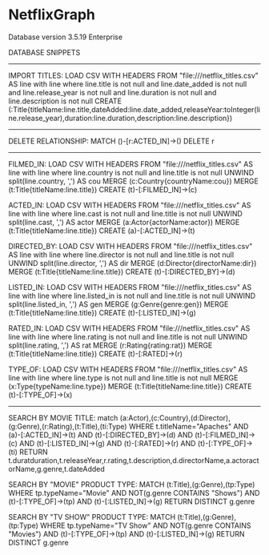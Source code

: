 # NetflixGraph

Database version 3.5.19 Enterprise

DATABASE SNIPPETS

-------------------------------------------------------------------------------------------

IMPORT TITLES:
LOAD CSV WITH HEADERS FROM "file:///netflix_titles.csv" AS line with line where line.title is not null and line.date_added is not null and line.release_year is not null and line.duration is not null and line.description is not null
CREATE (:Title{titleName:line.title,dateAdded:line.date_added,releaseYear:toInteger(line.release_year),duration:line.duration,description:line.description})

--------------------------------------------------------------------------------------------

DELETE RELATIONSHIP:
MATCH ()-[r:ACTED_IN]->()
DELETE r

--------------------------------------------------------------------------------------------

FILMED_IN:
LOAD CSV WITH HEADERS FROM "file:///netflix_titles.csv" AS line with line where line.country is not null and line.title is not null
UNWIND split(line.country, ',') AS cou
MERGE (c:Country{countryName:cou})
MERGE (t:Title{titleName:line.title})
CREATE (t)-[:FILMED_IN]->(c)


ACTED_IN:
LOAD CSV WITH HEADERS FROM "file:///netflix_titles.csv" AS line with line where line.cast is not null and line.title is not null
UNWIND split(line.cast, ',') AS actor
MERGE (a:Actor{actorName:actor})
MERGE (t:Title{titleName:line.title})
CREATE (a)-[:ACTED_IN]->(t)


DIRECTED_BY:
LOAD CSV WITH HEADERS FROM "file:///netflix_titles.csv" AS line with line where line.director is not null and line.title is not null
UNWIND split(line.director, ',') AS dir
MERGE (d:Director{directorName:dir})
MERGE (t:Title{titleName:line.title})
CREATE (t)-[:DIRECTED_BY]->(d)


LISTED_IN:
LOAD CSV WITH HEADERS FROM "file:///netflix_titles.csv" AS line with line where line.listed_in is not null and line.title is not null
UNWIND split(line.listed_in, ',') AS gen
MERGE (g:Genre{genre:gen})
MERGE (t:Title{titleName:line.title})
CREATE (t)-[:LISTED_IN]->(g)


RATED_IN:
LOAD CSV WITH HEADERS FROM "file:///netflix_titles.csv" AS line with line where line.rating is not null and line.title is not null
UNWIND split(line.rating, ',') AS rat
MERGE (r:Rating{rating:rat})
MERGE (t:Title{titleName:line.title})
CREATE (t)-[:RATED]->(r)


TYPE_OF:
LOAD CSV WITH HEADERS FROM "file:///netflix_titles.csv" AS line with line where line.type is not null and line.title is not null
MERGE (x:Type{typeName:line.type})
MERGE (t:Title{titleName:line.title})
CREATE (t)-[:TYPE_OF]->(x)

--------------------------------------------------------------------------------------------

SEARCH BY MOVIE TITLE:
match (a:Actor),(c:Country),(d:Director),(g:Genre),(r:Rating),(t:Title),(ti:Type)
WHERE t.titleName="Apaches" AND (a)-[:ACTED_IN]->(t) AND (t)-[:DIRECTED_BY]->(d) AND (t)-[:FILMED_IN]->(c) AND (t)-[:LISTED_IN]->(g) AND (t)-[:RATED]->(r) AND (t)-[:TYPE_OF]->(ti)
RETURN t.duratduration,t.releaseYear,r.rating,t.description,d.directorName,a.actoractorName,g.genre,t.dateAdded


SEARCH BY "MOVIE" PRODUCT TYPE:
MATCH (t:Title),(g:Genre),(tp:Type)
WHERE tp.typeName="Movie" AND NOT(g.genre CONTAINS "Shows") AND (t)-[:TYPE_OF]->(tp) AND (t)-[:LISTED_IN]->(g)
RETURN DISTINCT g.genre

SEARCH BY "TV SHOW" PRODUCT TYPE:
MATCH (t:Title),(g:Genre),(tp:Type)
WHERE tp.typeName="TV Show" AND NOT(g.genre CONTAINS "Movies") AND (t)-[:TYPE_OF]->(tp) AND (t)-[:LISTED_IN]->(g)
RETURN DISTINCT g.genre
